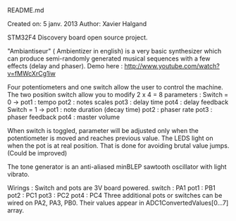 README.md

 Created on: 5 janv. 2013
     Author: Xavier Halgand
     
STM32F4 Discovery board open source project.

"Ambiantiseur" ( Ambientizer in english) is a very basic synthesizer 
which can produce semi-randomly generated musical sequences with a few effects (delay and phaser).
Demo here : http://www.youtube.com/watch?v=fMWcXrCg1iw

Four potentiometers and one switch allow the user to control the machine.
The two position switch allow you to modify 2 x 4 = 8 parameters :
Switch = 0 ->
	pot1 : tempo
	pot2 : notes scales
	pot3 : delay time
	pot4 : delay feedback
Switch = 1 ->
	pot1 : note duration (decay time)
	pot2 : phaser rate
	pot3 : phaser feedback
	pot4 : master volume

When switch is toggled, parameter will be adjusted only when the potentiometer is moved and reaches previous value.
The LEDS light on when the pot is at real position.
That is done for avoiding brutal value jumps. (Could be improved)

The tone generator is an anti-aliased minBLEP sawtooth oscillator with light vibrato.

Wirings :
Switch and pots are 3V board powered.
	switch : PA1
	pot1   : PB1
	pot2   : PC1
	pot3   : PC2
	pot4   : PC4
Three additional pots or switches can be wired on PA2, PA3, PB0. Their values appear in ADC1ConvertedValues[0...7] array.